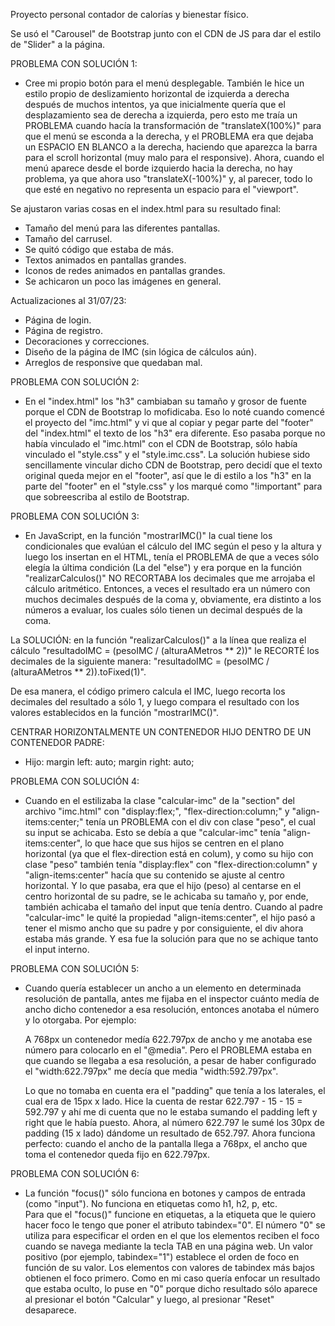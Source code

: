 Proyecto personal contador de calorías y bienestar físico. 

Se usó el "Carousel" de Bootstrap junto con el CDN de JS para dar
el estilo de "Slider" a la página. 

PROBLEMA CON SOLUCIÓN 1: 
* Cree mi propio botón para el menú desplegable. También le hice un 
estilo propio de deslizamiento horizontal de izquierda a derecha
después de muchos intentos, ya que inicialmente quería que el 
desplazamiento sea de derecha a izquierda, pero esto me traía un 
PROBLEMA cuando hacía la transformación de "translateX(100%)" para
que el menú se esconda a la derecha, y el PROBLEMA era que dejaba 
un ESPACIO EN BLANCO a la derecha, haciendo que aparezca la barra para 
el scroll horizontal (muy malo para el responsive). 
Ahora, cuando el menú aparece desde el borde izquierdo hacia la derecha, 
no hay problema, ya que ahora uso "translateX(-100%)" y, al parecer, todo 
lo que esté en negativo no representa un espacio para el "viewport". 

Se ajustaron varias cosas en el index.html para su resultado final:
* Tamaño del menú para las diferentes pantallas. 
* Tamaño del carrusel.
* Se quitó código que estaba de más. 
* Textos animados en pantallas grandes.
* Iconos de redes animados en pantallas grandes. 
* Se achicaron un poco las imágenes en general. 

Actualizaciones al 31/07/23:
* Página de login.
* Página de registro. 
* Decoraciones y correcciones. 
* Diseño de la página de IMC (sin lógica de cálculos aún).
* Arreglos de responsive que quedaban mal. 

PROBLEMA CON SOLUCIÓN 2: 
* En el "index.html" los "h3" cambiaban su tamaño y grosor de fuente porque 
el CDN de Bootstrap lo mofidicaba. Eso lo noté cuando comencé el proyecto
del "imc.html" y vi que al copiar y pegar parte del "footer" del "index.html"
el texto de los "h3" era diferente. Eso pasaba porque no había vinculado el
"imc.html" con el CDN de Bootstrap, sólo había vinculado el "style.css" y el
"style.imc.css".
La solución hubiese sido sencillamente vincular dicho CDN de Bootstrap, pero 
decidí que el texto original queda mejor en el "footer", así que le di estilo
a los "h3" en la parte del "footer" en el "style.css" y los marqué como 
"!important" para que sobreescriba al estilo de Bootstrap. 

PROBLEMA CON SOLUCIÓN 3:
* En JavaScript, en la función "mostrarIMC()" la cual tiene los condicionales 
que evalúan el cálculo del IMC según el peso y la altura y luego los insertan 
en el HTML, tenía el PROBLEMA de que a veces sólo elegía la última condición 
(La del "else") y era porque en la función "realizarCalculos()" NO RECORTABA
los decimales que me arrojaba el cálculo aritmético. Entonces, a veces el 
resultado era un número con muchos decimales después de la coma y, obviamente, 
era distinto a los números a evaluar, los cuales sólo tienen un decimal después
de la coma. 

La SOLUCIÓN: en la función "realizarCalculos()" a la línea que realiza el cálculo
"resultadoIMC = (pesoIMC / (alturaAMetros ** 2))" le RECORTÉ los decimales de la 
siguiente manera: "resultadoIMC = (pesoIMC / (alturaAMetros ** 2)).toFixed(1)".

De esa manera, el código primero calcula el IMC, luego recorta los decimales del 
resultado a sólo 1, y luego compara el resultado con los valores establecidos en 
la función "mostrarIMC()".

CENTRAR HORIZONTALMENTE UN CONTENEDOR HIJO DENTRO DE UN CONTENEDOR PADRE:
* Hijo: 
    margin left: auto;
    margin right: auto;


PROBLEMA CON SOLUCIÓN 4:
* Cuando en el estilizaba la clase "calcular-imc" de la "section" del archivo
  "imc.html" con "display:flex;", "flex-direction:column;" y "align-items:center;"
  tenía un PROBLEMA con el div con clase "peso", el cual su input se achicaba. Esto
  se debía a que "calcular-imc" tenía "align-items:center", lo que hace que sus 
  hijos se centren en el plano horizontal (ya que el flex-direction está en colum), 
  y como su hijo con clase "peso" también tenía "display:flex" con "flex-direction:column" 
  y "align-items:center" hacía que su contenido se ajuste al centro horizontal. 
  Y lo que pasaba, era que el hijo (peso) al centarse en el centro horizontal de 
  su padre, se le achicaba su tamaño y, por ende, también achicaba el tamaño del 
  input que tenía dentro. 
  Cuando al padre "calcular-imc" le quité la propiedad "align-items:center", el hijo
  pasó a tener el mismo ancho que su padre y por consiguiente, el div ahora estaba 
  más grande. Y esa fue la solución para que no se achique tanto el input interno.
  

PROBLEMA CON SOLUCIÓN 5:
* Cuando quería establecer un ancho a un elemento en determinada resolución de pantalla, 
  antes me fijaba en el inspector cuánto medía de ancho dicho contenedor a esa resolución, 
  entonces anotaba el número y lo otorgaba. Por ejemplo:  
  
  A 768px un contenedor medía 622.797px de ancho y me anotaba ese número para colocarlo en
  el "@media". Pero el PROBLEMA estaba en que cuando se llegaba a esa resolución, a pesar de
  haber configurado el "width:622.797px" me decía que media "width:592.797px". 
  
  Lo que no tomaba en cuenta era el "padding" que tenía a los laterales, el cual era de 
  15px x lado. Hice la cuenta de restar 622.797 - 15 - 15 = 592.797 y ahí me di cuenta que no le 
  estaba sumando el padding left y right que le había puesto. 
  Ahora, al número 622.797 le sumé los 30px de padding (15 x lado) dándome un resultado de
  652.797. Ahora funciona perfecto: cuando el ancho de la pantalla llega a 768px, el ancho que 
  toma el contenedor queda fijo en 622.797px. 


PROBLEMA CON SOLUCIÓN 6:
* La función "focus()" sólo funciona en botones y campos de entrada (como "input"). No funciona
  en etiquetas como h1, h2, p, etc.   
  Para que el "focus()" funcione en etiquetas, a la etiqueta que le quiero hacer foco le tengo
  que poner el atributo tabindex="0". El número "0" se utiliza para especificar el orden en el que 
  los elementos reciben el foco cuando se navega mediante la tecla TAB en una página web.
  Un valor positivo (por ejemplo, tabindex="1") establece el orden de foco en función de su valor. 
  Los elementos con valores de tabindex más bajos obtienen el foco primero. 
  Como en mi caso quería enfocar un resultado que estaba oculto, lo puse en "0" porque dicho 
  resultado sólo aparece al presionar el botón "Calcular" y luego, al presionar "Reset" desaparece.

